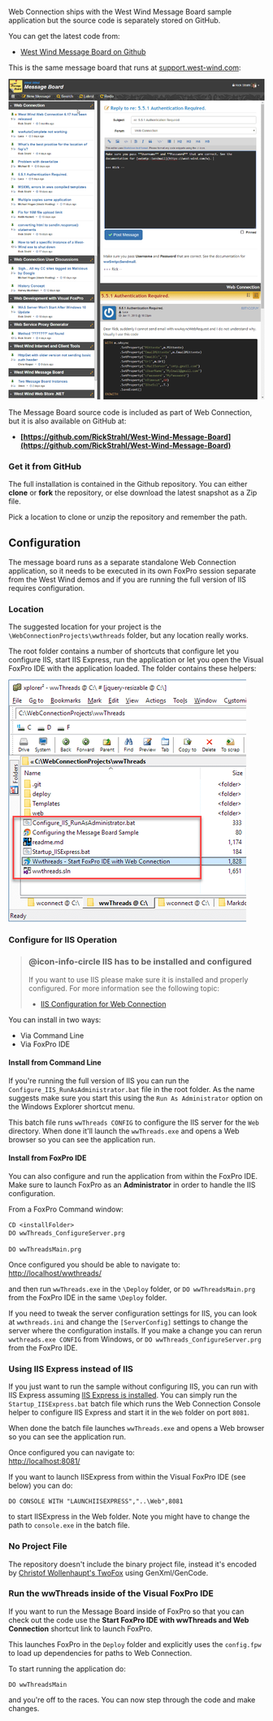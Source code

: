 ﻿Web Connection ships with the West Wind Message Board sample application but the source code is separately stored on GitHub.

You can get the latest code from:

* [West Wind Message Board on Github](https://github.com/RickStrahl/West-Wind-Message-Board)

This is the same message board that runs at <a href="https://support.west-wind.com" target="top">support.west-wind.com</a>:

![](/images/misc/messageboard.png)

The Message Board source code is included as part of Web Connection, but it is also available on GitHub at:

* **[https://github.com/RickStrahl/West-Wind-Message-Board](https://github.com/RickStrahl/West-Wind-Message-Board)**

### Get it from GitHub
The full installation is contained in the Github repository. You can either **clone** or **fork** the repository, or else download the latest snapshot as a Zip file.

Pick a location to clone or unzip the repository and remember the path.

## Configuration
The message board runs as a separate standalone Web Connection application, so it needs to be executed in its own FoxPro session separate from the West Wind demos and if you are running the full version of IIS requires configuration.

### Location
The suggested location for your project is the `\WebConnectionProjects\wwthreads` folder, but any location really works.

The root folder contains a number of shortcuts that configure let you configure IIS, start IIS Express, run the application or let you open the Visual FoxPro IDE with the application loaded. The folder contains these helpers:

![](/images/misc/wwthreadsconfigurationfolderhelpers.png)


### Configure for IIS Operation

> ### @icon-info-circle IIS has to be installed and configured
> If you want to use IIS please make sure it is installed and properly configured. For more information see the following topic:
> 
> * [IIS Configuration for Web Connection](https://west-wind.com/webconnection/docs/_22f0xkbmq.htm)

You can install in two ways:

* Via Command Line
* Via FoxPro IDE

#### Install from Command Line 
If you're running the full version of IIS you can run the `Configure_IIS_RunAsAdministrator.bat` file in the root folder. As the name suggests make sure you start this using the `Run As Administrator` option on the Windows Explorer shortcut menu. 

This batch file runs `wwThreads CONFIG` to configure the IIS server for the `Web` directory. When done it'll launch the `wwThreads.exe` and opens a Web browser so you can see the application run.

#### Install from FoxPro IDE
You can also configure and run the application from within the FoxPro IDE. Make sure to launch FoxPro as an **Administrator** in order to handle the IIS configuration.

From a FoxPro Command window:

```foxpro
CD <installFolder>
DO wwThreads_ConfigureServer.prg

DO wwThreadsMain.prg
```

Once configured you should be able to navigate to:  
<a href="http://localhost/wwthreads/" target="top">http://localhost/wwthreads/</a> 

and then run `wwThreads.exe` in the `\Deploy` folder, or `DO wwThreadsMain.prg` from the FoxPro IDE in the same `\Deploy` folder.

If you need to tweak the server configuration settings for IIS, you can look at `wwthreads.ini` and change the `[ServerConfig]` settings to change the server where the configuration installs. If you make a change you can rerun `wwthreads.exe CONFIG` from Windows, or `DO wwThreads_ConfigureServer.prg` from the FoxPro IDE.

### Using IIS Express instead of IIS
If you just want to run the sample without configuring IIS, you can run with IIS Express assuming [IIS Express is installed](VFPS://Topic/_3NJ01RJ5N). You can simply run the `Startup_IISExpress.bat` batch file which runs the Web Connection Console helper to configure IIS Express and start it in the `Web` folder on port `8081`.

When done the batch file launches `wwThreads.exe` and opens a Web browser so you can see the application run.

Once configured you can navigate to:  
[http://localhost:8081/](VFPS://Topic/)

If you want to launch IISExpress from within the Visual FoxPro IDE (see below) you can do:

```
DO CONSOLE WITH "LAUNCHIISEXPRESS","..\Web",8081
```

to start IISExpress in the Web folder. Note you might have to change the path to `console.exe` in the batch file.


### No Project File
The repository doesn't include the binary project file, instead it's encoded by [Christof Wollenhaupt's TwoFox](http://www.foxpert.com/downloads.htm) using GenXml/GenCode.

### Run the wwThreads inside of the Visual FoxPro IDE
If you want to run the Message Board inside of FoxPro so that you can check out the code use the **Start FoxPro IDE with wwThreads and Web Connection** shortcut link to launch FoxPro.

This launches FoxPro in the `Deploy` folder and explicitly uses the `config.fpw` to load up dependencies for paths to Web Connection.

To start running the application do:

```foxpro
DO wwThreadsMain
```
and you're off to the races. You can now step through the code and make changes.